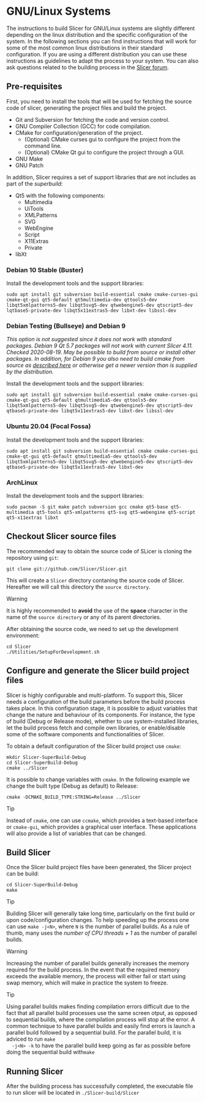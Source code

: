 # GNU/Linux Systems

The instructions to build Slicer for GNU/Linux systems are slightly different
depending on the linux distribution and the specific configuration of the
system. In the following sections you can find instructions that will work for
some of the most common linux distributions in their standard configuration. If
you are using a different distribution you can use these instructions as
guidelines to adapt the process to your system. You can also ask questions
related to the building process in the [Slicer forum](https://discourse.slicer.org).

## Pre-requisites

First, you need to install the tools that will be used for fetching the source
code of slicer, generating the project files and build the project.

- Git and Subversion for fetching the code and version control.
- GNU Compiler Collection (GCC) for code compilation.
- CMake for configuration/generation of the project.
  - (Optional) CMake curses gui to configure the project from the command line.
  - (Optional) CMake Qt gui to configure the project through a GUI.
- GNU Make
- GNU Patch
  
In addition, Slicer requires a set of support libraries that are not includes as
part of the *superbuild*:

- Qt5 with the following components:
  - Multimedia
  - UiTools
  - XMLPatterns
  - SVG
  - WebEngine
  - Script
  - X11Extras
  - Private
- libXt
  
### Debian 10 Stable (Buster)

Install the development tools and the support libraries:
```
sudo apt install git subversion build-essential cmake cmake-curses-gui cmake-qt-gui qt5-default qt5multimedia-dev qttools5-dev libqt5xmlpatterns5-dev libqt5svg5-dev qtwebengine5-dev qtscript5-dev  lqtbase5-private-dev libqt5x11extras5-dev libxt-dev libssl-dev
```

### Debian Testing (Bullseye) and Debian 9

*This option is not suggested since it does not work with standard packages.  Debian 9 Qt 5.7 packages will not work with current Slicer 4.11.  Checked 2020-08-19.  May be possible to build from source or install other packages.  In addition, for Debian 9 you also need to build cmake from source as [described here](https://cmake.org/install/) or otherwise get a newer version than is supplied by the distribution.*

Install the development tools and the support libraries:
```
sudo apt install git subversion build-essential cmake cmake-curses-gui cmake-qt-gui qt5-default qtmultimedia5-dev qttools5-dev libqt5xmlpatterns5-dev libqt5svg5-dev qtwebengine5-dev qtscript5-dev qtbase5-private-dev libqt5x11extras5-dev libxt-dev libssl-dev
```

### Ubuntu 20.04 (Focal Fossa)

Install the development tools and the support libraries:
```
sudo apt install git subversion build-essential cmake cmake-curses-gui cmake-qt-gui qt5-default qtmultimedia5-dev qttools5-dev libqt5xmlpatterns5-dev libqt5svg5-dev qtwebengine5-dev qtscript5-dev qtbase5-private-dev libqt5x11extras5-dev libxt-dev 
```
### ArchLinux

Install the development tools and the support libraries:

```
sudo pacman -S git make patch subversion gcc cmake qt5-base qt5-multimedia qt5-tools qt5-xmlpatterns qt5-svg qt5-webengine qt5-script qt5-x11extras libxt
```

## Checkout Slicer source files

The recommended way to obtain the source code of SLicer is cloning the repository using `git`:

```
git clone git://github.com/Slicer/Slicer.git
```

This will create a `Slicer` directory contaning the source code of Slicer.
Hereafter we will call this directory the `source directory`.

<div class="admonition warning">
 
  <p class="admonition-title">Warning</p>

  <p>It is highly recommended to <b>avoid</b> the use of the <b>space</b>
  character in the name of the <code class="docutils literal notranslate"><span
  class="pre">source directory</span></code> or any of its parent
  directories.</p> </div>


After obtaining the source code, we need to set up the development environment:

```
cd Slicer
./Utilities/SetupForDevelopment.sh
```

[comment]: <> (TODO: Link to the readthedocs equivalent of https://www.slicer.org/wiki/Documentation/Nightly/Developers/DevelopmentWithGit)

## Configure and generate the Slicer build project files
 
Slicer is highly configurable and multi-platform. To support this,
Slicer needs a configuration of the build parameters before the build process
takes place. In this configuration stage, it is possible to adjust variables
that change the nature and behaviour of its components. For instance, the type
of build (Debug or Release mode), whether to use system-installed libraries,
let the build process fetch and compile own libraries, or enable/disable some of
the software components and functionalities of Slicer.

To obtain a default configuration of the Slicer build project use `cmake`:

```
mkdir Slicer-SuperBuild-Debug
cd Slicer-SuperBuild-Debug
cmake ../Slicer
```
It is possible to change variables with `cmake`. In the following example we
change the built type (Debug as default) to Release:

```
cmake -DCMAKE_BUILD_TYPE:STRING=Release ../Slicer
```

<div class="admonition tip">
 
  <p class="admonition-title">Tip</p>

  <p>Instead of <code class="docutils literal notranslate"><span
  class="pre">cmake</span></code>, one can use <code class="docutils literal
  notranslate"><span class="pre">ccmake</span></code>, which provides a
  text-based interface or <code class="docutils literal notranslate"><span
  class="pre">cmake-gui</span></code>, which provides a graphical user interface.
  These applications will also provide a list of variables that can be changed.
  </p>

</div>

## Build Slicer

Once the Slicer build project files have been generated, the Slicer project can
be build:

```
cd Slicer-SuperBuild-Debug
make
```

<div class="admonition tip">
 
  <p class="admonition-title">Tip</p> 
  
  <p>Building Slicer will generally take long
  time, particularly on the first build or upon code/configuration changes. To
  help speeding up the process one can use <code class="docutils literal
  notranslate"><span class="pre">make -j&lt;N&gt;</span></code>, where <code
  class="docutils literal notranslate"><span class="pre">N</span></code> is the
  number of parallel builds. As a rule of thumb, many uses the <em>number of CPU
  threads + 1</em> as the number of parallel builds.</p>
  

</div>


<div class="admonition warning">
 
  <p class="admonition-title">Warning</p>

  <p>Increasing the number of parallel builds generally
  increases the memory required for the build process. In the event that the
  required memory exceeds the available memory, the process will either fail or
  start using swap memory, which will make in practice the system to freeze.</p>

</div>

<div class="admonition tip">
 
  <p class="admonition-title">Tip</p> 
  
  <p>Using parallel builds makes finding compilation errors difficult due to the
  fact that all parallel build processes use the same screen otput, as opposed
  to sequential builds, where the compilation process will stop at the error. A
  common technique to have parallel builds and easily find errors is launch a
  parallel build followed by a sequential build. For the parallel build, it is adviced to run <code
  class="docutils literal notranslate"><span class="pre">make
  -j&lt;N&gt; -k</span></code> to have the parallel build keep going as far as
  possible before doing the sequential build with<code class="docutils literal
  notranslate"><span class="pre">make</span></code></p>

</div>


## Running Slicer

After the building process has successfully completed, the executable file to
run slicer will be located in `./Slicer-build/Slicer`


